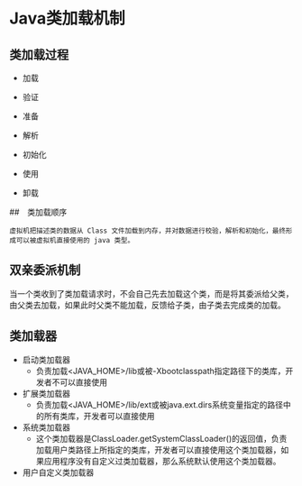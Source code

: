 # Java类加载机制

## 类加载过程
- 加载

- 验证

- 准备

- 解析

- 初始化

- 使用

- 卸载 

  
##　类加载顺序

  	虚拟机把描述类的数据从 Class 文件加载到内存，并对数据进行校验，解析和初始化，最终形成可以被虚拟机直接使用的 java 类型。 

## 双亲委派机制

​	当一个类收到了类加载请求时，不会自己先去加载这个类，而是将其委派给父类，由父类去加载，如果此时父类不能加载，反馈给子类，由子类去完成类的加载。 

## 类加载器

- 启动类加载器
  - 负责加载<JAVA_HOME>/lib或被-Xbootclasspath指定路径下的类库，开发者不可以直接使用
- 扩展类加载器
  - 负责加载<JAVA_HOME>/lib/ext或被java.ext.dirs系统变量指定的路径中的所有类库，开发者可以直接使用
- 系统类加载器
  - 这个类加载器是ClassLoader.getSystemClassLoader()的返回值，负责加载用户类路径上所指定的类库，开发者可以直接使用这个类加载器，如果应用程序没有自定义过类加载器，那么系统默认使用这个类加载器。
- 用户自定义类加载器   
